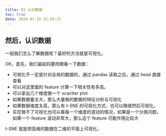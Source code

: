 ```yaml
---
title: 03 认识数据
toc: true
date: 2018-07-19 22:29:27
---
```

## 然后，认识数据

一般我们怎么了解数据呢？最好的方法就是可视化。

OK，首先，我们最起码要肉眼看一下数据：

- 可视化不一定是针对全局的数据的，通过 pandas 读取之后，通过 head 直接查看
- 可以对这里面的 feature 计算一下相关性有多高。
- 可以拿出几个维度做一个 scactter plot
- 如果数据量太大，那么大量极的数据的特征分析与可视化
- 如果数据维度太高，那么有 t-SNE 的可视化方式，也可以降维然后可视化。
- 实在做不了可视化也可以看每一个维度的波动的情况，如果是一个分类问题，如果一个 feature 波动非常大，那么这个 feature 可能作用比较大


t-SNE 就是把高维的数据在二维的平面上可视化。
